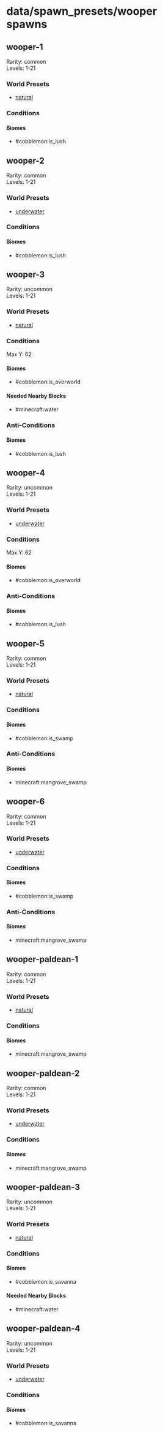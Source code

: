 # data/spawn_presets/wooper spawns  
  
## wooper-1  
Rarity: common  
Levels: 1-21  
  
### World Presets  
* [natural](/data/world_presets/natural.md)  
  
### Conditions  
  
#### Biomes  
  * #cobblemon:is_lush
  
  
## wooper-2  
Rarity: common  
Levels: 1-21  
  
### World Presets  
* [underwater](/data/world_presets/underwater.md)  
  
### Conditions  
  
#### Biomes  
  * #cobblemon:is_lush
  
  
## wooper-3  
Rarity: uncommon  
Levels: 1-21  
  
### World Presets  
* [natural](/data/world_presets/natural.md)  
  
### Conditions  
Max Y: 62  
  
#### Biomes  
  * #cobblemon:is_overworld
  
  
#### Needed Nearby Blocks  
  * #minecraft:water
  
  
### Anti-Conditions  
  
#### Biomes  
  * #cobblemon:is_lush
  
  
## wooper-4  
Rarity: uncommon  
Levels: 1-21  
  
### World Presets  
* [underwater](/data/world_presets/underwater.md)  
  
### Conditions  
Max Y: 62  
  
#### Biomes  
  * #cobblemon:is_overworld
  
  
### Anti-Conditions  
  
#### Biomes  
  * #cobblemon:is_lush
  
  
## wooper-5  
Rarity: common  
Levels: 1-21  
  
### World Presets  
* [natural](/data/world_presets/natural.md)  
  
### Conditions  
  
#### Biomes  
  * #cobblemon:is_swamp
  
  
### Anti-Conditions  
  
#### Biomes  
  * minecraft:mangrove_swamp
  
  
## wooper-6  
Rarity: common  
Levels: 1-21  
  
### World Presets  
* [underwater](/data/world_presets/underwater.md)  
  
### Conditions  
  
#### Biomes  
  * #cobblemon:is_swamp
  
  
### Anti-Conditions  
  
#### Biomes  
  * minecraft:mangrove_swamp
  
  
## wooper-paldean-1  
Rarity: common  
Levels: 1-21  
  
### World Presets  
* [natural](/data/world_presets/natural.md)  
  
### Conditions  
  
#### Biomes  
  * minecraft:mangrove_swamp
  
  
## wooper-paldean-2  
Rarity: common  
Levels: 1-21  
  
### World Presets  
* [underwater](/data/world_presets/underwater.md)  
  
### Conditions  
  
#### Biomes  
  * minecraft:mangrove_swamp
  
  
## wooper-paldean-3  
Rarity: uncommon  
Levels: 1-21  
  
### World Presets  
* [natural](/data/world_presets/natural.md)  
  
### Conditions  
  
#### Biomes  
  * #cobblemon:is_savanna
  
  
#### Needed Nearby Blocks  
  * #minecraft:water
  
  
## wooper-paldean-4  
Rarity: uncommon  
Levels: 1-21  
  
### World Presets  
* [underwater](/data/world_presets/underwater.md)  
  
### Conditions  
  
#### Biomes  
  * #cobblemon:is_savanna
  
